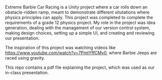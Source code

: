 Extreme Barbie Car Racing is a Unity project where a car rolls down an obstacle-ridden ramp, meant to demonstrate different situtations where physics principles can apply. This project was completed to complete the requirements of a grade 12 physics project. My role in the project was idea generation, dealing with the management of our version control system, making design choices, setting up a simple UI, and creating and reviewing our presentation.

The inspiration of this project was watching videos like https://www.youtube.com/watch?v=7PmtYffCMv0, where Barbie Jeeps are raced using gravity.

This repo contains a pdf file explaining the project, which was used as our in-class presentation.
